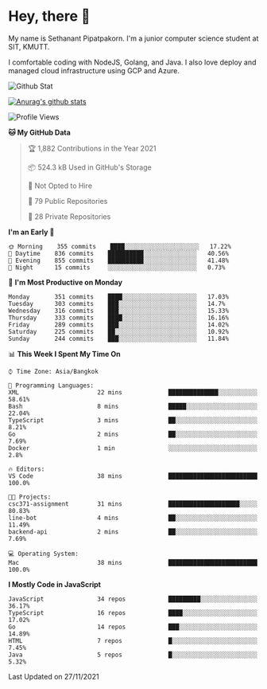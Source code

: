 # Hey, there 🙌
My name is Sethanant Pipatpakorn. I'm a junior computer science student at SIT, KMUTT.

I comfortable coding with NodeJS, Golang, and Java. I also love deploy and managed cloud infrastructure using GCP and Azure.

![Github Stat](https://github-profile-summary-cards.vercel.app/api/cards/profile-details?username=thetkpark&theme=dracula)

[![Anurag's github stats](https://github-readme-stats.vercel.app/api?username=thetkpark&count_private=true&show_icons=true&theme=tokyonight)](https://github.com/anuraghazra/github-readme-stats)

<!--START_SECTION:waka-->
![Profile Views](http://img.shields.io/badge/Profile%20Views-10-blue)

**🐱 My GitHub Data** 

> 🏆 1,882 Contributions in the Year 2021
 > 
> 📦 524.3 kB Used in GitHub's Storage 
 > 
> 🚫 Not Opted to Hire
 > 
> 📜 79 Public Repositories 
 > 
> 🔑 28 Private Repositories  
 > 
**I'm an Early 🐤** 

```text
🌞 Morning    355 commits    ████░░░░░░░░░░░░░░░░░░░░░   17.22% 
🌆 Daytime    836 commits    ██████████░░░░░░░░░░░░░░░   40.56% 
🌃 Evening    855 commits    ██████████░░░░░░░░░░░░░░░   41.48% 
🌙 Night      15 commits     ░░░░░░░░░░░░░░░░░░░░░░░░░   0.73%

```
📅 **I'm Most Productive on Monday** 

```text
Monday       351 commits    ████░░░░░░░░░░░░░░░░░░░░░   17.03% 
Tuesday      303 commits    ███░░░░░░░░░░░░░░░░░░░░░░   14.7% 
Wednesday    316 commits    ███░░░░░░░░░░░░░░░░░░░░░░   15.33% 
Thursday     333 commits    ████░░░░░░░░░░░░░░░░░░░░░   16.16% 
Friday       289 commits    ███░░░░░░░░░░░░░░░░░░░░░░   14.02% 
Saturday     225 commits    ██░░░░░░░░░░░░░░░░░░░░░░░   10.92% 
Sunday       244 commits    ███░░░░░░░░░░░░░░░░░░░░░░   11.84%

```


📊 **This Week I Spent My Time On** 

```text
⌚︎ Time Zone: Asia/Bangkok

💬 Programming Languages: 
XML                      22 mins             ██████████████░░░░░░░░░░░   58.61% 
Bash                     8 mins              █████░░░░░░░░░░░░░░░░░░░░   22.04% 
TypeScript               3 mins              ██░░░░░░░░░░░░░░░░░░░░░░░   8.21% 
Go                       2 mins              ██░░░░░░░░░░░░░░░░░░░░░░░   7.69% 
Docker                   1 min               ░░░░░░░░░░░░░░░░░░░░░░░░░   2.8%

🔥 Editors: 
VS Code                  38 mins             █████████████████████████   100.0%

🐱‍💻 Projects: 
csc371-assignment        31 mins             ████████████████████░░░░░   80.83% 
line-bot                 4 mins              ██░░░░░░░░░░░░░░░░░░░░░░░   11.49% 
backend-api              2 mins              ██░░░░░░░░░░░░░░░░░░░░░░░   7.69%

💻 Operating System: 
Mac                      38 mins             █████████████████████████   100.0%

```

**I Mostly Code in JavaScript** 

```text
JavaScript               34 repos            █████████░░░░░░░░░░░░░░░░   36.17% 
TypeScript               16 repos            ████░░░░░░░░░░░░░░░░░░░░░   17.02% 
Go                       14 repos            ███░░░░░░░░░░░░░░░░░░░░░░   14.89% 
HTML                     7 repos             █░░░░░░░░░░░░░░░░░░░░░░░░   7.45% 
Java                     5 repos             █░░░░░░░░░░░░░░░░░░░░░░░░   5.32%

```



 Last Updated on 27/11/2021
<!--END_SECTION:waka-->
